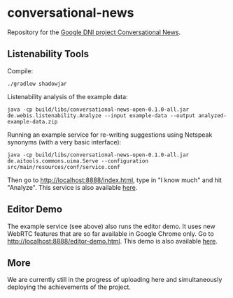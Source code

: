 # conversational-news
Repository for the [Google DNI project Conversational News](https://newsinitiative.withgoogle.com/dnifund/dni-projects/conversational-news/). 

## Listenability Tools

Compile:
```
./gradlew shadowjar
```

Listenability analysis of the example data:
```
java -cp build/libs/conversational-news-open-0.1.0-all.jar de.webis.listenability.Analyze --input example-data --output analyzed-example-data.zip
```

Running an example service for re-writing suggestions using Netspeak synonyms (with a very basic interface):
```
java -cp build/libs/conversational-news-open-0.1.0-all.jar de.aitools.commons.uima.Serve --configuration src/main/resources/conf/service.conf
```
Then go to [http://localhost:8888/index.html](http://localhost:8888/index.html), type in "I know much" and hit "Analyze". This service is also available [here](https://listenability.webis.de/index.html).


## Editor Demo

The example service (see above) also runs the editor demo. It uses new WebRTC features that are so far available in Google Chrome only. Go to [http://localhost:8888/editor-demo.html](http://localhost:8888/editor-demo.html). This demo is also available [here](https://demo.webis.de/conversational-news/editor-demo.html).


## More

We are currently still in the progress of uploading here and simultaneously deploying the achievements of the project.
